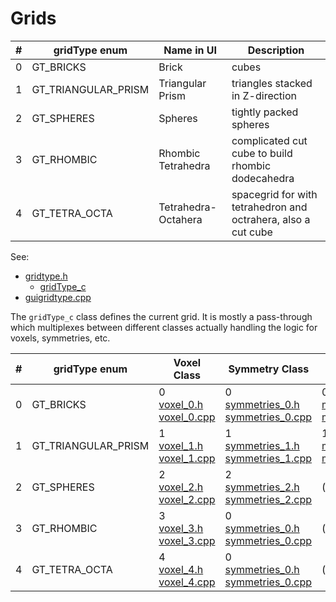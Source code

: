 # Grids

<table>
  <thead>
    <tr>
      <th>#</th>
      <th>gridType enum</th>
      <th>Name in UI</th>
      <th>Description</th>
    </tr>
  </thead>
  <tr>
    <td>0</td>
    <td>GT_BRICKS</td>
    <td>Brick</td>
    <td>cubes</td>
  </tr>
  <tr>
    <td>1</td>
    <td>GT_TRIANGULAR_PRISM</td>
    <td>Triangular Prism</td>
    <td>triangles stacked in Z-direction</td>
  </tr>
  <tr>
    <td>2</td>
    <td>GT_SPHERES</td>
    <td>Spheres</td>
    <td>tightly packed spheres</td>
  </tr>
  <tr>
    <td>3</td>
    <td>GT_RHOMBIC</td>
    <td>Rhombic Tetrahedra</td>
    <td>complicated cut cube to build rhombic dodecahedra</td>
  </tr>
  <tr>
    <td>4</td>
    <td>GT_TETRA_OCTA</td>
    <td>Tetrahedra-Octahera</td>
    <td>spacegrid for with tetrahedron and octrahera, also a cut cube</td>
  </tr>
</table>

See:
  * [gridtype.h](burr-tools/src/lib/gridtype.h)
    * [gridType_c](burr-tools/src/lib/gridtype.h#L46)
  * [guigridtype.cpp](burr-tools/src/gui/guigridtype.cpp)

The `gridType_c` class defines the current grid. It is mostly a pass-through
which multiplexes between different classes actually handling the logic for
voxels, symmetries, etc.

<table>
  <thead>
    <tr>
      <th>#</th>
      <th>gridType enum</th>
      <th>Voxel Class</th>
      <th>Symmetry Class</th>
      <th>Movement Cache</th>
    </tr>
  </thead>
  <tr>
    <td>0</td>
    <td>GT_BRICKS</td>
    <td>
      0<br>
      <a href="burr-tools/src/lib/voxel_0.h">voxel_0.h</a><br>
      <a href="burr-tools/src/lib/voxel_0.cpp">voxel_0.cpp</a>
    </td>
    <td>
      0<br>
      <a href="burr-tools/src/lib/symmetries_0.h">symmetries_0.h</a><br>
      <a href="burr-tools/src/lib/symmetries_0.cpp">symmetries_0.cpp</a>
    </td>
    <td>
      0<br>
      <a href="burr-tools/src/lib/movementcache_0.h">movementcache_0.h</a><br>
      <a href="burr-tools/src/lib/movementcache_0.cpp">movementcache_0.cpp</a>
    </td>
  </tr>
  <tr>
    <td>1</td>
    <td>GT_TRIANGULAR_PRISM</td>
    <td>
      1<br>
      <a href="burr-tools/src/lib/voxel_1.h">voxel_1.h</a><br>
      <a href="burr-tools/src/lib/voxel_1.cpp">voxel_1.cpp</a>
    </td>
    <td>
      1<br>
      <a href="burr-tools/src/lib/symmetries_1.h">symmetries_1.h</a><br>
      <a href="burr-tools/src/lib/symmetries_1.cpp">symmetries_1.cpp</a>
    </td>
    <td>
      1<br>
      <a href="burr-tools/src/lib/movementcache_1.h">movementcache_1.h</a><br>
      <a href="burr-tools/src/lib/movementcache_1.cpp">movementcache_1.cpp</a>
    </td>
  </tr>
  <tr>
    <td>2</td>
    <td>GT_SPHERES</td>
    <td>
      2<br>
      <a href="burr-tools/src/lib/voxel_2.h">voxel_2.h</a><br>
      <a href="burr-tools/src/lib/voxel_2.cpp">voxel_2.cpp</a>
    </td>
    <td>
      2<br>
      <a href="burr-tools/src/lib/symmetries_2.h">symmetries_2.h</a><br>
      <a href="burr-tools/src/lib/symmetries_2.cpp">symmetries_2.cpp</a>
    </td>
    <td>(none)</td>
  </tr>
  </tr>
  <tr>
    <td>3</td>
    <td>GT_RHOMBIC</td>
    <td>
      3<br>
      <a href="burr-tools/src/lib/voxel_3.h">voxel_3.h</a><br>
      <a href="burr-tools/src/lib/voxel_3.cpp">voxel_3.cpp</a>
    </td>
    <td>
      0<br>
      <a href="burr-tools/src/lib/symmetries_0.h">symmetries_0.h</a><br>
      <a href="burr-tools/src/lib/symmetries_0.cpp">symmetries_0.cpp</a>
    </td>
    <td>(none)</td>
  </tr>
  <tr>
    <td>4</td>
    <td>GT_TETRA_OCTA</td>
    <td>
      4<br>
      <a href="burr-tools/src/lib/voxel_4.h">voxel_4.h</a><br>
      <a href="burr-tools/src/lib/voxel_4.cpp">voxel_4.cpp</a>
    </td>
    <td>
      0<br>
      <a href="burr-tools/src/lib/symmetries_0.h">symmetries_0.h</a><br>
      <a href="burr-tools/src/lib/symmetries_0.cpp">symmetries_0.cpp</a>
    </td>
    <td>(none)</td>
  </tr>
</table>

